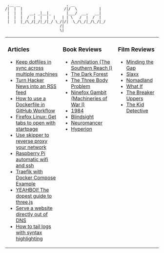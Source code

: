 ```
 ,__ __                     , __              
/|  |  |                   /|/  \          |  
 |  |  |   __, _|__|_       |___/  __,   __|  
 |  |  |  /  |  |  |  |   | | \   /  |  /  |  
 |  |  |_/\_/|_/|_/|_/ \_/|/|  \_/\_/|_/\_/|_/
                         /|                   
                         \|                   
```



<table><tr><td valign="top">

### Articles
- [Keep dotfiles in sync across multiple machines](https://soapstone.mradford.com/keep-dotfiles-in-sync-across-multiple-machines/)
- [Turn Hacker News into an RSS feed](https://soapstone.mradford.com/hn-rss-guide/)
- [How to use a Dockerfile in GitHub Workflow](https://soapstone.mradford.com/running-docker-in-github-workflow/)
- [Firefox Linux: Get tabs to open with startpage](https://soapstone.mradford.com/firefox-get-tabs-to-open-with-custom-startpage/)
- [Use skipper to reverse proxy your network](https://soapstone.mradford.com/skipper-reverse-proxy-guide/)
- [Raspberry Pi automatic wifi and ssh](https://soapstone.mradford.com/raspberry-pi-automatic-wifi-and-ssh/)
- [Traefik with Docker Compose Example](https://soapstone.mradford.com/traefik-docker-compose-example/)
- [YEAHBOI! The dopest guide to three.js](https://soapstone.mradford.com/yeahboi-with-threejs/)
- [Serve a website directly out of DNS](https://soapstone.mradford.com/serve-a-website-directly-out-of-dns/)
- [How to tail logs with syntax highlighting](https://soapstone.mradford.com/tail-logs-with-syntax-highlighting/)
</td><td valign="top">

### Book Reviews
- [Annihilation (The Southern Reach I)](https://soapstone.mradford.com/books/annihilation/)
- [The Dark Forest](https://soapstone.mradford.com/books/the-dark-forest/)
- [The Three Body Problem](https://soapstone.mradford.com/books/the-three-body-problem/)
- [Ninefox Gambit (Machineries of War I)](https://soapstone.mradford.com/books/ninefox-gambit/)
- [1984](https://soapstone.mradford.com/books/1984/)
- [Blindsight](https://soapstone.mradford.com/books/blindsight/)
- [Neuromancer](https://soapstone.mradford.com/books/neuromancer/)
- [Hyperion](https://soapstone.mradford.com/books/hyperion/)
</td><td valign="top">

### Film Reviews
- [Minding the Gap](https://soapstone.mradford.com/film/minding-the-gap/)
- [Slaxx](https://soapstone.mradford.com/film/slaxx/)
- [Nomadland](https://soapstone.mradford.com/film/nomadland/)
- [What If](https://soapstone.mradford.com/film/what-if/)
- [The Breaker Uppers](https://soapstone.mradford.com/film/the-breaker-uppers/)
- [The Kid Detective](https://soapstone.mradford.com/film/the-kid-detective/)
</td></tr></table>

